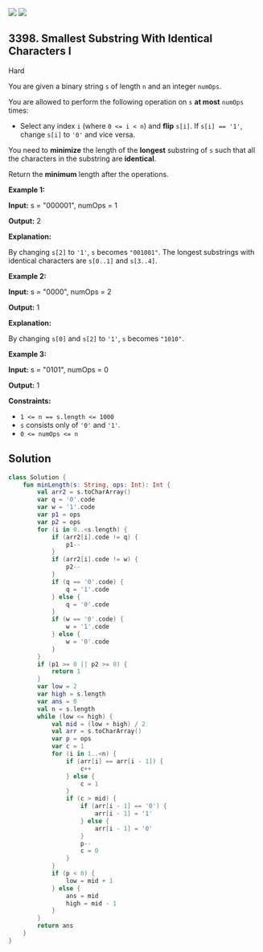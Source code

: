 [![](https://img.shields.io/github/stars/javadev/LeetCode-in-Kotlin?label=Stars&style=flat-square)](https://github.com/javadev/LeetCode-in-Kotlin)
[![](https://img.shields.io/github/forks/javadev/LeetCode-in-Kotlin?label=Fork%20me%20on%20GitHub%20&style=flat-square)](https://github.com/javadev/LeetCode-in-Kotlin/fork)

## 3398\. Smallest Substring With Identical Characters I

Hard

You are given a binary string `s` of length `n` and an integer `numOps`.

You are allowed to perform the following operation on `s` **at most** `numOps` times:

*   Select any index `i` (where `0 <= i < n`) and **flip** `s[i]`. If `s[i] == '1'`, change `s[i]` to `'0'` and vice versa.

You need to **minimize** the length of the **longest** substring of `s` such that all the characters in the substring are **identical**.

Return the **minimum** length after the operations.

**Example 1:**

**Input:** s = "000001", numOps = 1

**Output:** 2

**Explanation:**

By changing `s[2]` to `'1'`, `s` becomes `"001001"`. The longest substrings with identical characters are `s[0..1]` and `s[3..4]`.

**Example 2:**

**Input:** s = "0000", numOps = 2

**Output:** 1

**Explanation:**

By changing `s[0]` and `s[2]` to `'1'`, `s` becomes `"1010"`.

**Example 3:**

**Input:** s = "0101", numOps = 0

**Output:** 1

**Constraints:**

*   `1 <= n == s.length <= 1000`
*   `s` consists only of `'0'` and `'1'`.
*   `0 <= numOps <= n`

## Solution

```kotlin
class Solution {
    fun minLength(s: String, ops: Int): Int {
        val arr2 = s.toCharArray()
        var q = '0'.code
        var w = '1'.code
        var p1 = ops
        var p2 = ops
        for (i in 0..<s.length) {
            if (arr2[i].code != q) {
                p1--
            }
            if (arr2[i].code != w) {
                p2--
            }
            if (q == '0'.code) {
                q = '1'.code
            } else {
                q = '0'.code
            }
            if (w == '0'.code) {
                w = '1'.code
            } else {
                w = '0'.code
            }
        }
        if (p1 >= 0 || p2 >= 0) {
            return 1
        }
        var low = 2
        var high = s.length
        var ans = 0
        val n = s.length
        while (low <= high) {
            val mid = (low + high) / 2
            val arr = s.toCharArray()
            var p = ops
            var c = 1
            for (i in 1..<n) {
                if (arr[i] == arr[i - 1]) {
                    c++
                } else {
                    c = 1
                }
                if (c > mid) {
                    if (arr[i - 1] == '0') {
                        arr[i - 1] = '1'
                    } else {
                        arr[i - 1] = '0'
                    }
                    p--
                    c = 0
                }
            }
            if (p < 0) {
                low = mid + 1
            } else {
                ans = mid
                high = mid - 1
            }
        }
        return ans
    }
}
```